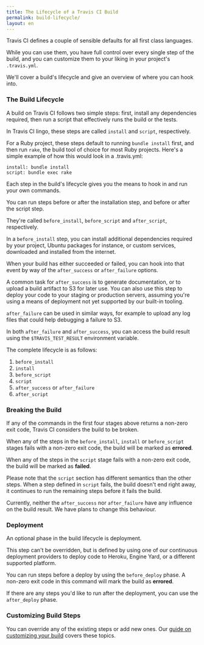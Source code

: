 ```yaml
---
title: The Lifecycle of a Travis CI Build
permalink: build-lifecycle/
layout: en
---
```

Travis CI defines a couple of sensible defaults for all first class languages.

While you can use them, you have full control over every single step of the build, and you can customize them to your liking in your project's `.travis.yml`.

We'll cover a build's lifecycle and give an overview of where you can hook into.

<div id="toc"/></div>

### The Build Lifecycle

A build on Travis CI follows two simple steps: first, install any dependencies required, then run a script that effectively runs the build or the tests.

In Travis CI lingo, these steps are called `install` and `script`, respectively.

For a Ruby project, these steps default to running `bundle install` first, and then run `rake`, the build tool of choice for most Ruby projects. Here's a simple example of how this would look in a .travis.yml:

    install: bundle install
    script: bundle exec rake

Each step in the build's lifecycle gives you the means to hook in and run your own commands.

You can run steps before or after the installation step, and before or after the script step.

They're called `before_install`, `before_script` and `after_script`, respectively.

In a `before_install` step, you can install additional dependencies required by your project, Ubuntu packages for instance, or custom services, downloaded and installed from the internet.

When your build has either succeeded or failed, you can hook into that event by way of the `after_success` or `after_failure` options.

A common task for `after_success` is to generate documentation, or to upload a build artifact  to S3 for later use. You can also use this step to deploy your code to your staging or production servers, assuming you're using a means of deployment not yet supported by our built-in tooling.

`after_failure` can be used in similar ways, for example to upload any log files that could help debugging a failure to S3.

In both `after_failure` and `after_success`, you can access the build result using the `$TRAVIS_TEST_RESULT` environment variable.

The complete lifecycle is as follows:

1. `before_install`
2. `install`
3. `before_script`
4. `script`
5. `after_success` or `after_failure`
6. `after_script`

### Breaking the Build

If any of the commands in the first four stages above returns a non-zero exit code, Travis CI considers the build to be broken.

When any of the steps in the `before_install`, `install` or `before_script` stages fails with a non-zero exit code, the build will be marked as **errored**.

When any of the steps in the  `script` stage fails with a non-zero exit code, the build will be marked as **failed**.

Please note that the `script` section has different semantics than the other
steps. When a step defined in `script` fails, the build doesn't end right away,
it continues to run the remaining steps before it fails the build.

Currently, neither the `after_success` nor `after_failure` have any influence on the build result. We have plans to change this behaviour.

### Deployment

An optional phase in the build lifecycle is deployment.

This step can't be overridden, but is defined by using one of our continuous deployment providers to deploy code to Heroku, Engine Yard, or a different supported platform.

You can run steps before a deploy by using the `before_deploy` phase. A non-zero exit code in this command will mark the build as **errored**.

If there are any steps you'd like to run after the deployment, you can use the `after_deploy` phase.

### Customizing Build Steps

You can override any of the existing steps or add new ones. Our [guide on customizing your build](/user/customizing-the-build) covers these topics.
